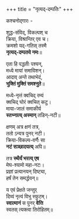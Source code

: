 +++
title = "नृत्यद्-दम्पतिः"
+++

कश्चनोद्गारः -

शुद्ध-संविद्, विकल्पश् च  
क्रिया, विश्रान्तिर् एव च।  
क्रमशो यद्-गतिस् तस्मै  
**नृत्यद्-दम्पतये नमः**॥

एता हि पद्धतीः पश्यन्,  
मध्ये मायां समाविशन्।  
आदाव् अन्ते तथाभेदं,  
**भुक्तिं मुक्तिं समश्नुते**॥

मध्ये-नृत्तं क्वचिद् रम्यं  
क्वचिद् घोरं क्वचित् कटु।  
माया-जालं समाकीर्य  
**स्तभ्नात्य् अस्मान्** तडिन्-नटी॥

क्षणम् अत्र क्षणं तत्र,  
ततो ऽन्यत्र पुनर् नटी।  
क्रिया-विकल्प-वर्णैः सा  
**नटं सञ्छादयत्य्** अपि॥

तत्र **स्थैर्यं भरत्य् एष**  
मेघ-श्यामो महा-नटः।  
प्रज्ञां प्रत्यानयन् दिष्ट्या,  
हर्षं तेन समर्द्धयन्॥

य एवं प्रेक्षते जन्तुर्  
दिव्यं नृत्यं विभु स्फुटम्।  
**स्वात्मानं** स पुनर् **वेत्ति**  
स्वतस् त्यक्त्वा तिरोहितम्॥